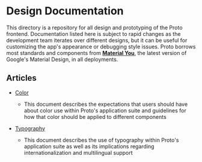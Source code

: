 # Design Documentation

This directory is a repository for all design and prototyping of the Proto frontend.
Documentation listed here is subject to rapid changes as the development team iterates over different designs, but it can be useful for customizing the app's appearance or debugging style issues.
Proto borrows most standards and components from [**Material You**](https://m3.material.io), the latest version of Google's Material Design, in all deployments.

## Articles

- [Color](./color.md)
  - This document describes the expectations that users should have about color use within Proto's application suite and guidelines for how that color should be applied to different components

- [Typography](./typography.md)
  - This document describes the use of typography within Proto's application suite as well as its implications regarding internationalization and multilingual support
